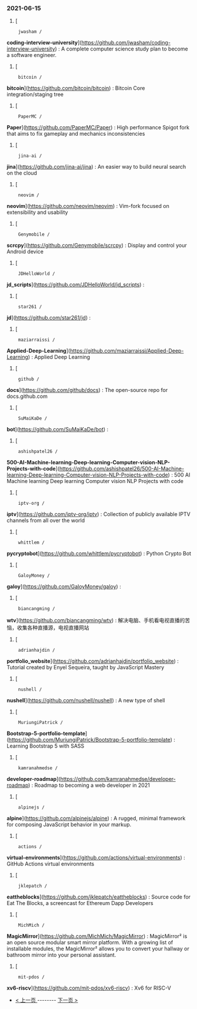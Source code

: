 ### 2021-06-15 
1. [
    

        jwasham /
**coding-interview-university**](https://github.com/jwasham/coding-interview-university) : A complete computer science study plan to become a software engineer.
1. [
    

        bitcoin /
**bitcoin**](https://github.com/bitcoin/bitcoin) : Bitcoin Core integration/staging tree
1. [
    

        PaperMC /
**Paper**](https://github.com/PaperMC/Paper) : High performance Spigot fork that aims to fix gameplay and mechanics inconsistencies
1. [
    

        jina-ai /
**jina**](https://github.com/jina-ai/jina) : An easier way to build neural search on the cloud
1. [
    

        neovim /
**neovim**](https://github.com/neovim/neovim) : Vim-fork focused on extensibility and usability
1. [
    

        Genymobile /
**scrcpy**](https://github.com/Genymobile/scrcpy) : Display and control your Android device
1. [
    

        JDHelloWorld /
**jd_scripts**](https://github.com/JDHelloWorld/jd_scripts) : 
1. [
    

        star261 /
**jd**](https://github.com/star261/jd) : 
1. [
    

        maziarraissi /
**Applied-Deep-Learning**](https://github.com/maziarraissi/Applied-Deep-Learning) : Applied Deep Learning
1. [
    

        github /
**docs**](https://github.com/github/docs) : The open-source repo for docs.github.com
1. [
    

        SuMaiKaDe /
**bot**](https://github.com/SuMaiKaDe/bot) : 
1. [
    

        ashishpatel26 /
**500-AI-Machine-learning-Deep-learning-Computer-vision-NLP-Projects-with-code**](https://github.com/ashishpatel26/500-AI-Machine-learning-Deep-learning-Computer-vision-NLP-Projects-with-code) : 500 AI Machine learning Deep learning Computer vision NLP Projects with code
1. [
    

        iptv-org /
**iptv**](https://github.com/iptv-org/iptv) : Collection of publicly available IPTV channels from all over the world
1. [
    

        whittlem /
**pycryptobot**](https://github.com/whittlem/pycryptobot) : Python Crypto Bot
1. [
    

        GaloyMoney /
**galoy**](https://github.com/GaloyMoney/galoy) : 
1. [
    

        biancangming /
**wtv**](https://github.com/biancangming/wtv) : 解决电脑、手机看电视直播的苦恼，收集各种直播源，电视直播网站
1. [
    

        adrianhajdin /
**portfolio_website**](https://github.com/adrianhajdin/portfolio_website) : Tutorial created by Enyel Sequeira, taught by JavaScript Mastery
1. [
    

        nushell /
**nushell**](https://github.com/nushell/nushell) : A new type of shell
1. [
    

        MuriungiPatrick /
**Bootstrap-5-portfolio-template**](https://github.com/MuriungiPatrick/Bootstrap-5-portfolio-template) : Learning Bootstrap 5 with SASS
1. [
    

        kamranahmedse /
**developer-roadmap**](https://github.com/kamranahmedse/developer-roadmap) : Roadmap to becoming a web developer in 2021
1. [
    

        alpinejs /
**alpine**](https://github.com/alpinejs/alpine) : A rugged, minimal framework for composing JavaScript behavior in your markup.
1. [
    

        actions /
**virtual-environments**](https://github.com/actions/virtual-environments) : GitHub Actions virtual environments
1. [
    

        jklepatch /
**eattheblocks**](https://github.com/jklepatch/eattheblocks) : Source code for Eat The Blocks, a screencast for Ethereum Dapp Developers
1. [
    

        MichMich /
**MagicMirror**](https://github.com/MichMich/MagicMirror) : MagicMirror² is an open source modular smart mirror platform. With a growing list of installable modules, the MagicMirror² allows you to convert your hallway or bathroom mirror into your personal assistant.
1. [
    

        mit-pdos /
**xv6-riscv**](https://github.com/mit-pdos/xv6-riscv) : Xv6 for RISC-V 

- [ < 上一页 ](https://github.com/able8/github-trending-daily-record/blob/master/2021-06-14.md) -------- [ 下一页 > ](https://github.com/able8/github-trending-daily-record/blob/master/2021-06-16.md)